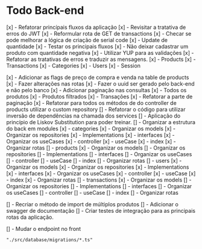 # Todo Back-end

[x] - Refatorar princípais fluxos da aplicação
[x] - Revisitar a tratativa de erros do JWT
[x] - Reformular rota de GET de transactions
[x] - Checar se pode melhorar a lógica de criação de serial code
[x] - Update de quantidade
[x] - Testar os principais fluxos
[x] - Não deixar cadastrar um produto com quantidade negativa
[x] - Utilizar YUP para as validações
[x] - Refatorar as tratativas de erros e traduzir as mensagens.
    [x] - Products
    [x] - Transactions
    [x] - Categories
    [x] - Users
    [x] - Session

[x] - Adicionar as flags de preço de compra e venda na table de products
[x] - Fazer alterações nas rotas
[x] - Fazer o uuid ser gerado pelo back-end e não pelo banco
[x] - Adicionar paginação nas consultas
  [x] - Todos os produtos
  [x] - Produtos filtrados
  [x] - Transações
[x] - Refatorar a parte de paginação
[x] - Refatorar para todos os métodos de do controller de products utilizar o custom repository
[] - Refatorar o código para utilizar inversão de dependências na chamada dos services
[] - Aplicação do princípio de Liskov Substitution para poder treinar.
[] - Organizar a estrutura do back em modules
  [x] - categories
    [x] - Organizar os models
    [x] - Organizar os repositories
      [x] - Implementations
      [x] - interfaces
    [x] - Organizar os useCases
      [x] - controller
      [x] - useCase
      [x] - index
    [x] - Organizar rotas
  [] - products
    [x] - Organizar os models
    [] - Organizar os repositories
      [] - Implementations
      [] - interfaces
    [] - Organizar os useCases
      [] - controller
      [] - useCase
      [] - index
    [] - Organizar rotas
  [] - users
    [x] - Organizar os models
    [x] - Organizar os repositories
      [x] - Implementations
      [x] - interfaces
    [x] - Organizar os useCases
      [x] - controller
      [x] - useCase
      [x] - index
    [x] - Organizar rotas
  [] - transactions
    [x] - Organizar os models
    [] - Organizar os repositories
      [] - Implementations
      [] - interfaces
    [] - Organizar os useCases
      [] - controller
      [] - useCase
      [] - index
    [] - Organizar rotas

[] - Recriar o método de import de múltiplos produtos
[] - Adicionar o swagger de documentação
[] - Criar testes de integração para as principais rotas da aplicação.

[] - Mudar o endpoint no front



    "./src/database/migrations/*.ts"
